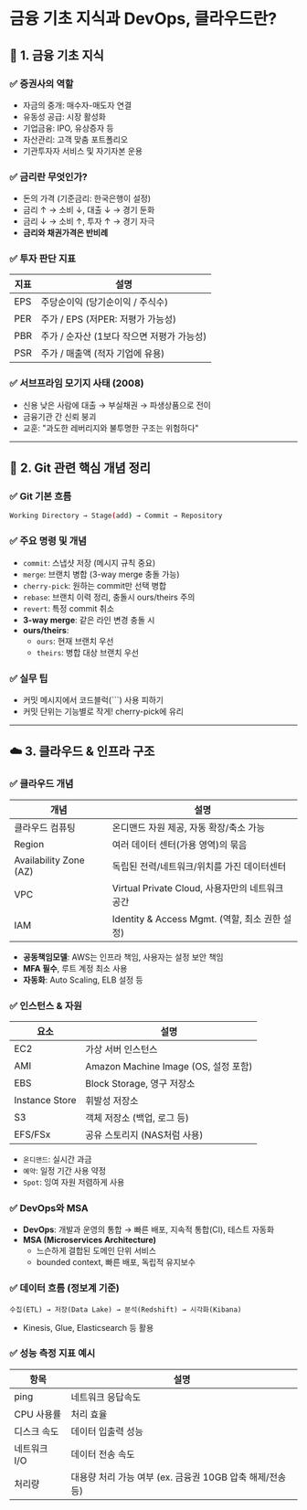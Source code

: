 # 금융 기초 지식과 DevOps, 클라우드란?

## 🏦 1. 금융 기초 지식

### ✅ 증권사의 역할
- 자금의 중개: 매수자-매도자 연결  
- 유동성 공급: 시장 활성화  
- 기업금융: IPO, 유상증자 등  
- 자산관리: 고객 맞춤 포트폴리오  
- 기관투자자 서비스 및 자기자본 운용  

### ✅ 금리란 무엇인가?
- 돈의 가격 (기준금리: 한국은행이 설정)  
- 금리 ↑ → 소비 ↓, 대출 ↓ → 경기 둔화  
- 금리 ↓ → 소비 ↑, 투자 ↑ → 경기 자극  
- **금리와 채권가격은 반비례**

### ✅ 투자 판단 지표

| 지표  | 설명 |
|-------|------|
| EPS   | 주당순이익 (당기순이익 / 주식수) |
| PER   | 주가 / EPS (저PER: 저평가 가능성) |
| PBR   | 주가 / 순자산 (1보다 작으면 저평가 가능성) |
| PSR   | 주가 / 매출액 (적자 기업에 유용) |

### ✅ 서브프라임 모기지 사태 (2008)
- 신용 낮은 사람에 대출 → 부실채권 → 파생상품으로 전이  
- 금융기관 간 신뢰 붕괴  
- 교훈: "과도한 레버리지와 불투명한 구조는 위험하다"


---

## 🧠 2. Git 관련 핵심 개념 정리

### ✅ Git 기본 흐름
```bash
Working Directory → Stage(add) → Commit → Repository
```

### ✅ 주요 명령 및 개념
- `commit`: 스냅샷 저장 (메시지 규칙 중요)  
- `merge`: 브랜치 병합 (3-way merge 충돌 가능)  
- `cherry-pick`: 원하는 commit만 선택 병합  
- `rebase`: 브랜치 이력 정리, 충돌시 ours/theirs 주의  
- `revert`: 특정 commit 취소  
- **3-way merge**: 같은 라인 변경 충돌 시  
- **ours/theirs**:  
  - `ours`: 현재 브랜치 우선  
  - `theirs`: 병합 대상 브랜치 우선  

### ✅ 실무 팁
- 커밋 메시지에서 코드블럭(```) 사용 피하기  
- 커밋 단위는 기능별로 작게! cherry-pick에 유리  


---

## ☁️ 3. 클라우드 & 인프라 구조

### ✅ 클라우드 개념

| 개념 | 설명 |
|------|------|
| 클라우드 컴퓨팅 | 온디맨드 자원 제공, 자동 확장/축소 가능 |
| Region | 여러 데이터 센터(가용 영역)의 묶음 |
| Availability Zone (AZ) | 독립된 전력/네트워크/위치를 가진 데이터센터 |
| VPC | Virtual Private Cloud, 사용자만의 네트워크 공간 |
| IAM | Identity & Access Mgmt. (역할, 최소 권한 설정) |

- **공동책임모델**: AWS는 인프라 책임, 사용자는 설정 보안 책임  
- **MFA 필수**, 루트 계정 최소 사용  
- **자동화**: Auto Scaling, ELB 설정 등  

### ✅ 인스턴스 & 자원

| 요소 | 설명 |
|------|------|
| EC2 | 가상 서버 인스턴스 |
| AMI | Amazon Machine Image (OS, 설정 포함) |
| EBS | Block Storage, 영구 저장소 |
| Instance Store | 휘발성 저장소 |
| S3 | 객체 저장소 (백업, 로그 등) |
| EFS/FSx | 공유 스토리지 (NAS처럼 사용) |

- `온디맨드`: 실시간 과금  
- `예약`: 일정 기간 사용 약정  
- `Spot`: 잉여 자원 저렴하게 사용  

### ✅ DevOps와 MSA
- **DevOps**: 개발과 운영의 통합 → 빠른 배포, 지속적 통합(CI), 테스트 자동화  
- **MSA (Microservices Architecture)**  
  - 느슨하게 결합된 도메인 단위 서비스  
  - bounded context, 빠른 배포, 독립적 유지보수  

### ✅ 데이터 흐름 (정보계 기준)
```
수집(ETL) → 저장(Data Lake) → 분석(Redshift) → 시각화(Kibana)
```
- Kinesis, Glue, Elasticsearch 등 활용

### ✅ 성능 측정 지표 예시

| 항목 | 설명 |
|------|------|
| ping | 네트워크 응답속도 |
| CPU 사용률 | 처리 효율 |
| 디스크 속도 | 데이터 입출력 성능 |
| 네트워크 I/O | 데이터 전송 속도 |
| 처리량 | 대용량 처리 가능 여부 (ex. 금융권 10GB 압축 해제/전송 등) |
